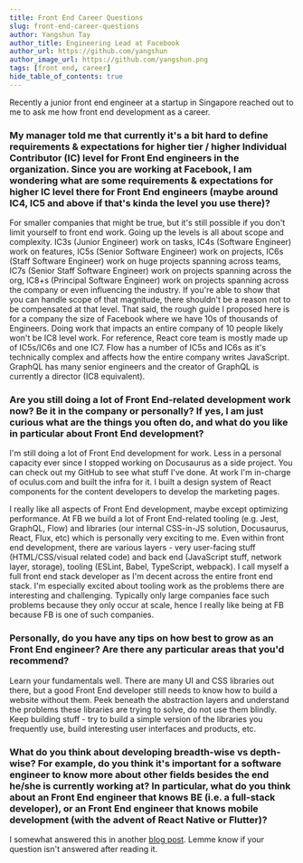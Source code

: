 ```yaml
---
title: Front End Career Questions
slug: front-end-career-questions
author: Yangshun Tay
author_title: Engineering Lead at Facebook
author_url: https://github.com/yangshun
author_image_url: https://github.com/yangshun.png
tags: [front end, career]
hide_table_of_contents: true
---
```


Recently a junior front end engineer at a startup in Singapore reached out to me to ask me how front end development as a career.

<!--truncate-->

<head>
  <link rel="canonical" href="https://yangshuntay.com/blog/front-end-career-questions/" />
</head>

### My manager told me that currently it's a bit hard to define requirements & expectations for higher tier / higher Individual Contributor (IC) level for Front End engineers in the organization. Since you are working at Facebook, I am wondering what are some requirements & expectations for higher IC level there for Front End engineers (maybe around IC4, IC5 and above if that's kinda the level you use there)?

For smaller companies that might be true, but it's still possible if you don't limit yourself to front end work. Going up the levels is all about scope and complexity. IC3s (Junior Engineer) work on tasks, IC4s (Software Engineer) work on features, IC5s (Senior Software Engineer) work on projects, IC6s (Staff Software Engineer) work on huge projects spanning across teams, IC7s (Senior Staff Software Engineer) work on projects spanning across the org, IC8+s (Principal Software Engineer) work on projects spanning across the company or even influencing the industry. If you're able to show that you can handle scope of that magnitude, there shouldn't be a reason not to be compensated at that level. That said, the rough guide I proposed here is for a company the size of Facebook where we have 10s of thousands of Engineers. Doing work that impacts an entire company of 10 people likely won't be IC8 level work. For reference, React core team is mostly made up of IC5s/IC6s and one IC7. Flow has a number of IC5s and IC6s as it's technically complex and affects how the entire company writes JavaScript. GraphQL has many senior engineers and the creator of GraphQL is currently a director (IC8 equivalent).

### Are you still doing a lot of Front End-related development work now? Be it in the company or personally? If yes, I am just curious what are the things you often do, and what do you like in particular about Front End development?

I'm still doing a lot of Front End development for work. Less in a personal capacity ever since I stopped working on Docusaurus as a side project. You can check out my GitHub to see what stuff I've done. At work I'm in-charge of oculus.com and built the infra for it. I built a design system of React components for the content developers to develop the marketing pages.

I really like all aspects of Front End development, maybe except optimizing performance. At FB we build a lot of Front End-related tooling (e.g. Jest, GraphQL, Flow) and libraries (our internal CSS-in-JS solution, Docusaurus, React, Flux, etc) which is personally very exciting to me. Even within front end development, there are various layers - very user-facing stuff (HTML/CSS/visual related code) and back end (JavaScript stuff, network layer, storage), tooling (ESLint, Babel, TypeScript, webpack). I call myself a full front end stack developer as I'm decent across the entire front end stack. I'm especially excited about tooling work as the problems there are interesting and challenging. Typically only large companies face such problems because they only occur at scale, hence I really like being at FB because FB is one of such companies.

### Personally, do you have any tips on how best to grow as an Front End engineer? Are there any particular areas that you'd recommend?

Learn your fundamentals well. There are many UI and CSS libraries out there, but a good Front End developer still needs to know how to build a website without them. Peek beneath the abstraction layers and understand the problems these libraries are trying to solve, do not use them blindly. Keep building stuff - try to build a simple version of the libraries you frequently use, build interesting user interfaces and products, etc.

### What do you think about developing breadth-wise vs depth-wise? For example, do you think it's important for a software engineer to know more about other fields besides the end he/she is currently working at? In particular, what do you think about an Front End engineer that knows BE (i.e. a full-stack developer), or an Front End engineer that knows mobile development (with the advent of React Native or Flutter)?

I somewhat answered this in another [blog post](/blog/are-front-end-development-skills-enough-for-a-career). Lemme know if your question isn't answered after reading it.
